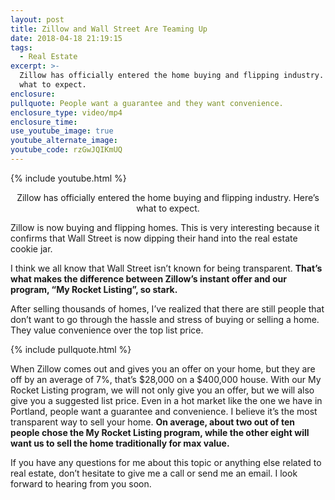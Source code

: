 ```yaml
---
layout: post
title: Zillow and Wall Street Are Teaming Up
date: 2018-04-18 21:19:15
tags:
  - Real Estate
excerpt: >-
  Zillow has officially entered the home buying and flipping industry. Here’s
  what to expect.
enclosure:
pullquote: People want a guarantee and they want convenience.
enclosure_type: video/mp4
enclosure_time:
use_youtube_image: true
youtube_alternate_image:
youtube_code: rzGwJQIKmUQ
---
```


{% include youtube.html %}

<center>Zillow has officially entered the home buying and flipping industry. Here’s what to expect.</center>

Zillow is now buying and flipping homes. This is very interesting because it confirms that Wall Street is now dipping their hand into the real estate cookie jar.

I think we all know that Wall Street isn’t known for being transparent. **That’s what makes the difference between Zillow’s instant offer and our program, “My Rocket Listing”, so stark.**

After selling thousands of homes, I’ve realized that there are still people that don’t want to go through the hassle and stress of buying or selling a home. They value convenience over the top list price.

{% include pullquote.html %}

When Zillow comes out and gives you an offer on your home, but they are off by an average of 7%, that’s $28,000 on a $400,000 house. With our My Rocket Listing program, we will not only give you an offer, but we will also give you a suggested list price. Even in a hot market like the one we have in Portland, people want a guarantee and convenience. I believe it’s the most transparent way to sell your home. **On average, about two out of ten people chose the My Rocket Listing program, while the other eight will want us to sell the home traditionally for max value.**

If you have any questions for me about this topic or anything else related to real estate, don’t hesitate to give me a call or send me an email. I look forward to hearing from you soon.